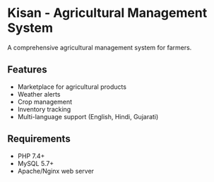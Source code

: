 # Kisan - Agricultural Management System

A comprehensive agricultural management system for farmers.

## Features
- Marketplace for agricultural products
- Weather alerts
- Crop management
- Inventory tracking
- Multi-language support (English, Hindi, Gujarati)



## Requirements
- PHP 7.4+
- MySQL 5.7+
- Apache/Nginx web server

